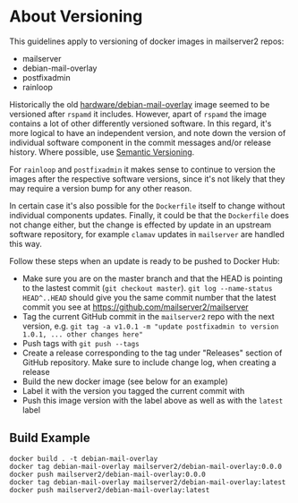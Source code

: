 # About Versioning

This guidelines apply to versioning of docker images in mailserver2 repos:

- mailserver
- debian-mail-overlay
- postfixadmin
- rainloop

Historically the old [hardware/debian-mail-overlay](https://hub.docker.com/r/hardware/debian-mail-overlay/tags) image seemed to be versioned after `rspamd` it includes. However, apart of `rspamd` the image contains a lot of other differently versioned software. In this regard, it's more logical to have an independent version, and note down the version of individual software component in the commit messages and/or release history. Where possible, use [Semantic Versioning](https://semver.org/).

For `rainloop` and `postfixadmin` it makes sense to continue to version the images after the respective software versions, since it's not likely that they may require a version bump for any other reason.

In certain case it's also possible for the `Dockerfile` itself to change without individual components updates. Finally, it could be that the `Dockerfile` does not change either, but the change is effected by update in an upstream software repository, for example `clamav` updates in `mailserver` are handled this way.

Follow these steps when an update is ready to be pushed to Docker Hub:

- Make sure you are on the master branch and that the HEAD is pointing to the lastest commit (`git checkout master`). `git log --name-status HEAD^..HEAD` should give you the same commit number that the latest commit you see at <https://github.com/mailserver2/mailserver>
- Tag the current GitHub commit in the `mailserver2` repo with the next version, e.g. `git tag -a v1.0.1 -m "update postfixadmin to version 1.0.1, ... other changes here"`
- Push tags with `git push --tags`
- Create a release corresponding to the tag under "Releases" section of GitHub repository. Make sure to include change log, when creating a release
- Build the new docker image (see below for an example)
- Label it with the version you tagged the current commit with
- Push this image version with the label above as well as with the `latest` label

## Build Example

```
docker build . -t debian-mail-overlay
docker tag debian-mail-overlay mailserver2/debian-mail-overlay:0.0.0
docker push mailserver2/debian-mail-overlay:0.0.0
docker tag debian-mail-overlay mailserver2/debian-mail-overlay:latest
docker push mailserver2/debian-mail-overlay:latest
```
